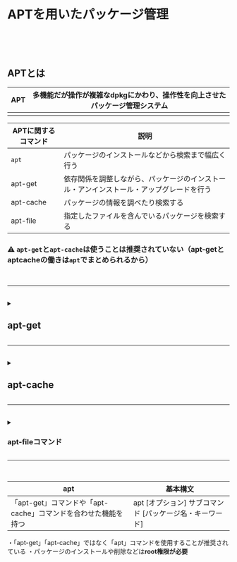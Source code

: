 # APTを用いたパッケージ管理
<br>
<br>
<br>

## APTとは
| APT | 多機能だが操作が複雑なdpkgにかわり、操作性を向上させたパッケージ管理システム |
|--|--|
|  |  |

| APTに関するコマンド | 説明 |
|--|--|
| `apt` | パッケージのインストールなどから検索まで幅広く行う |
| apt-get | 依存関係を調整しながら、パッケージのインストール・アンインストール・アップグレードを行う |
| apt-cache | パッケージの情報を調べたり検索する |
| apt-file | 指定したファイルを含んでいるパッケージを検索する |

### ⚠️ `apt-get`と`apt-cache`は使うことは推奨されていない（apt-getとaptcacheの働きは`apt`でまとめられるから）

<br>

---------------------

<br>

<details>
<summary>
 
## apt-get

</summary>

| apt-get | 基本構文 |  
|--|--|
| パッケージのインストール・アンインストール・アップグレードを行う | apt-get [オプション] サブコマンド [パッケージ] |

| オプション | 説明 | 引数　パッケージ名 |
|--|--|--|
| -s | システムは変更しないで動作をシュミレートする |
| -y | 処理中にyesかnoか聞かれる事に対して自動的にyesと答える |
- パッケージのインストールや削除などは**root権限が必要**
 - あるパッケージをインストールするとき、他に必要なパッケージがあれば自動的に導入してくれる

 
### apt-getの主なサブコマンド
 
|  |  | 
|--|--|
| aoutclean | ダウンロードしたパッケージのアーカイブを削除する |
| aoutremove | 自動的にインストールされたが、もう使われていないパッケージを削除する |
| download | パッケージをダウンロードするだけで、インストールはしない |
| dist-uprade | システム全体を最新にアップグレードする |
| install | パッケージをインストール、アップグレードする |
| remove | パッケージをアンインストールする |
| clean | 過去に取得したパッケージファイルを削除 |
| update | パッケージのデータベースを最新版に更新 |
| upgrade | 導入している全パッケージの中から、既存のパッケージを削除や新規パッケージの追加をせずに更新出来るものををアップグレードする |
| dist-upgrade | システム全体（全パッケージとカーネル）のアップグレード |


-------------------

### apt-getが利用するリポジトリについて
**※リポジトリ：パッケージが保管されているところで多くはサーバー上にある**

|  |  |
|--|--|
| /etc/apt/souces.list.d | ディレクトリの中のファイル |
| /etc/apt/souces.list | ファイル |

・リポジトリについての情報


| <u>deb</u> | <u>http://archive.ubuntu.com/ubuntu</u> | <u>focal</u> | <u>multiverse</u> |
|--|--|--|--|
| &nbsp;1 | &emsp;&emsp;&emsp;&emsp;&emsp;&emsp;&emsp;&emsp;2 | &nbsp;&nbsp;&nbsp;3 | &emsp;&emsp;&emsp;4 |  

|  |  |
|--|--|
| 1 | deb（パッケージファイルを取得するため）かdeb-src（ソースファイルを取得するため）か |
| 2 | ファイルを取得しにいくURI（URLのもっと広い概念） |
| 3 | バージョン名 |
| 4 | main（公式がサポートしている）universe（コミュニティがメンテナンスしている）multiversr（制限がある） |

<br>

</details>

---------------
<br>



<details>
<summary>
 
## apt-cache

</summary>

| apt-cache | 基本構文 |
|--|--|
| パッケージの情報を調べたり検索する | apt-cache サブコマンド [パッケージ名・キーワード] |
・root権限でなくても実行できる
・インストールされていない情報を調べたり検索したりする

### apt-cahetの主なサブコマンド

|  |  |  |
|--|--|--|
| search | キーワード | 指定したキーワードが含まれたパッケージを検索する |
| show | パッケージ名 | 指定したパッケージについての情報を表示する |
| showpkg | パッケージ名 | 指定したパッケージの被依存関係を含めた詳細な情報を表示する |
| depends | パッケージ名 | 指定したパッケージの依存関係を表示する |


<br>

</details>

----------------------------------

<br>

<details>
<summary>
 
### apt-fileコマンド
</summary>

 
| apt-file | 基本構文 |
|--|--|
| 特定のファイルが含まれているパッケージを検索する | apt-file　[オプション] サブコマンド [ファイル名・検索内容] |
・標準ではインストールされていないので「apt-file」パッケージをインストールする必要がある
・使用する前にパッケージ情報の更新「apt-file update」をすること

| オプション | 引数　ファイル名、キーワード |
|--|--|
| -F | 検索内容に完全一致するものだけを探す |

<br>

| サブコマンド |  |
|--|--|
| search <ファイル名> | 指定したファイルを含むパッケージを検索する、部分一致も可能。 |
| list <パッケージ名> | 指定したパッケージがインストールするファイルの一覧を表示する（ファイルパス一覧）apt-file update のデータベースから取得 |
| show <パッケージ名> | パッケージの基本情報を表示する（バージョン、アークテクチャなど）データベースから直接取得 |

<br>

</details>

-------------------

<br>

| apt | 基本構文 |
|--|--|
| 「apt-get」コマンドや「apt-cache」コマンドを合わせた機能を持つ | apt [オプション] サブコマンド [パッケージ名・キーワード] |
・「apt-get」「apt-cache」ではなく「apt」コマンドを使用することが推奨されている
・パッケージのインストールや削除などは**root権限が必要**

